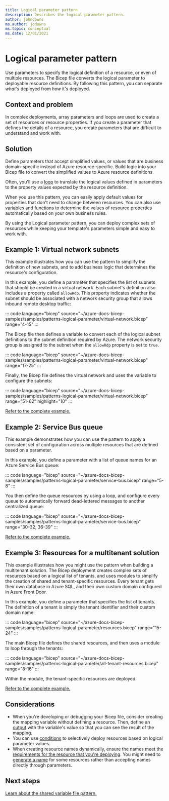```yaml
---
title: Logical parameter pattern
description: Describes the logical parameter pattern.
author: johndowns
ms.author: jodowns
ms.topic: conceptual
ms.date: 12/01/2021
---
```

# Logical parameter pattern

Use parameters to specify the logical definition of a resource, or even of multiple resources. The Bicep file converts the logical parameter to deployable resource definitions. By following this pattern, you can separate *what's* deployed from *how* it's deployed.

## Context and problem

In complex deployments, array parameters and loops are used to create a set of resources or resource properties. If you create a parameter that defines the details of a resource, you create parameters that are difficult to understand and work with.

## Solution

Define parameters that accept simplified values, or values that are business domain-specific instead of Azure resource-specific. Build logic into your Bicep file to convert the simplified values to Azure resource definitions.

Often, you'll use a [loop](loops.md) to translate the logical values defined in parameters to the property values expected by the resource definition.

When you use this pattern, you can easily apply default values for properties that don't need to change between resources. You can also use [variables](variables.md) and [functions](bicep-functions.md) to determine the values of resource properties automatically based on your own business rules.

By using the Logical parameter pattern, you can deploy complex sets of resources while keeping your template's parameters simple and easy to work with.

## Example 1: Virtual network subnets

This example illustrates how you can use the pattern to simplify the definition of new subnets, and to add business logic that determines the resource's configuration.

In this example, you define a parameter that specifies the list of subnets that should be created in a virtual network. Each subnet's definition also includes a property called `allowRdp`. This property indicates whether the subnet should be associated with a network security group that allows inbound remote desktop traffic:

::: code language="bicep" source="~/azure-docs-bicep-samples/samples/patterns-logical-parameter/virtual-network.bicep" range="4-15" :::

The Bicep file then defines a variable to convert each of the logical subnet definitions to the subnet definition required by Azure. The network security group is assigned to the subnet when the `allowRdp` property is set to `true`.

::: code language="bicep" source="~/azure-docs-bicep-samples/samples/patterns-logical-parameter/virtual-network.bicep" range="17-25" :::

Finally, the Bicep file defines the virtual network and uses the variable to configure the subnets:

::: code language="bicep" source="~/azure-docs-bicep-samples/samples/patterns-logical-parameter/virtual-network.bicep" range="51-62" highlight="10" :::

[Refer to the complete example.](https://github.com/Azure/azure-docs-bicep-samples/blob/main/samples/patterns-logical-parameter/virtual-network.bicep?azure-portal=true)

## Example 2: Service Bus queue

This example demonstrates how you can use the pattern to apply a consistent set of configuration across multiple resources that are defined based on a parameter.

In this example, you define a parameter with a list of queue names for an Azure Service Bus queue:

::: code language="bicep" source="~/azure-docs-bicep-samples/samples/patterns-logical-parameter/service-bus.bicep" range="5-8" :::

You then define the queue resources by using a loop, and configure every queue to automatically forward dead-lettered messages to another centralized queue:

::: code language="bicep" source="~/azure-docs-bicep-samples/samples/patterns-logical-parameter/service-bus.bicep" range="30-32, 36-39" :::

[Refer to the complete example.](https://github.com/Azure/azure-docs-bicep-samples/blob/main/samples/patterns-logical-parameter/service-bus.bicep?azure-portal=true)

## Example 3: Resources for a multitenant solution

This example illustrates how you might use the pattern when building a multitenant solution. The Bicep deployment creates complex sets of resources based on a logical list of tenants, and uses modules to simplify the creation of shared and tenant-specific resources. Every tenant gets their own database in Azure SQL, and their own custom domain configured in Azure Front Door.

In this example, you define a parameter that specifies the list of tenants. The definition of a tenant is simply the tenant identifier and their custom domain name:

::: code language="bicep" source="~/azure-docs-bicep-samples/samples/patterns-logical-parameter/resources.bicep" range="15-24" :::

The main Bicep file defines the shared resources, and then uses a module to loop through the tenants:

::: code language="bicep" source="~/azure-docs-bicep-samples/samples/patterns-logical-parameter/all-tenant-resources.bicep" range="8-16" :::

Within the module, the tenant-specific resources are deployed.

[Refer to the complete example.](https://github.com/Azure/azure-docs-bicep-samples/blob/main/samples/patterns-logical-parameter/all-tenant-resources.bicep?azure-portal=true)

## Considerations

- When you're developing or debugging your Bicep file, consider creating the mapping variable without defining a resource. Then, define an [output](outputs.md) with the variable's value so that you can see the result of the mapping.
- You can use [conditions](conditional-resource-deployment.md) to selectively deploy resources based on logical parameter values.
- When creating resource names dynamically, ensure the names meet the [requirements for the resource that you're deploying](../management/resource-name-rules.md). You might need to [generate a name](patterns-name-generation.md) for some resources rather than accepting names directly through parameters.

## Next steps

[Learn about the shared variable file pattern.](patterns-shared-variable-file.md)

